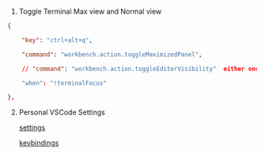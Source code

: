 1. Toggle Terminal Max view and Normal view

```json
{

    "key": "ctrl+alt+q",

    "command": "workbench.action.toggleMaximizedPanel",

    // "command": "workbench.action.toggleEditorVisibility"  either one

    "when": "!terminalFocus"

},
```

2. Personal VSCode Settings

   [settings](settings.json)

   [keybindings](keybindings.json)

   